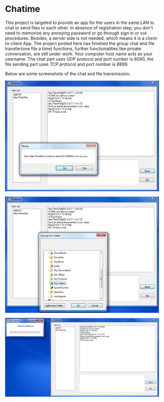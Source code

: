 Chatime
=======

This project is targeted to provide an app for the users in the same LAN to chat or send files to each other. In absence of registration step, you don't need to memorize any annoying password or go through sign in or out procedures. Besides, a server side is not needed, which means it is a client-to-client App.
The project posted here has finished the group chat and file transfer(one file a time) functions, further functionalities like private conversation, are still under work. Your computer host name acts as your username. The chat part uses UDP protocol and port number is 8090, the file sending part uses TCP protocol and port number is 8899.

Below are some screenshots of the chat and file transmission:


![image](https://github.com/MiaofeiXiang/Chatime/blob/master/screenshots/FileSendReq.jpg)  


![image](https://github.com/MiaofeiXiang/Chatime/blob/master/screenshots/filesavepath.jpg)


![image](https://github.com/MiaofeiXiang/Chatime/blob/master/screenshots/filereceiving.jpg)